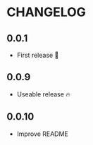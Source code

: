 # CHANGELOG

## 0.0.1

- First release 🎉

## 0.0.9

- Useable release 🔥

## 0.0.10

- Improve README

